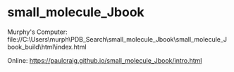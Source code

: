 # small_molecule_Jbook

Murphy's Computer: file://C:\Users\murph\PDB_Search\small_molecule_Jbook\small_molecule_Jbook\_build\html\index.html

Online: https://paulcraig.github.io/small_molecule_Jbook/intro.html
